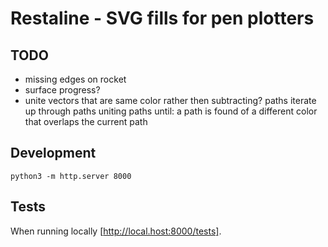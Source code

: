 # Restaline - SVG fills for pen plotters

## TODO

- missing edges on rocket
- surface progress?
- unite vectors that are same color rather then subtracting?
  paths
  iterate up through paths uniting paths until:
  a path is found of a different color that overlaps the current path

## Development

`python3 -m http.server 8000`

## Tests

When running locally [http://local.host:8000/tests].
